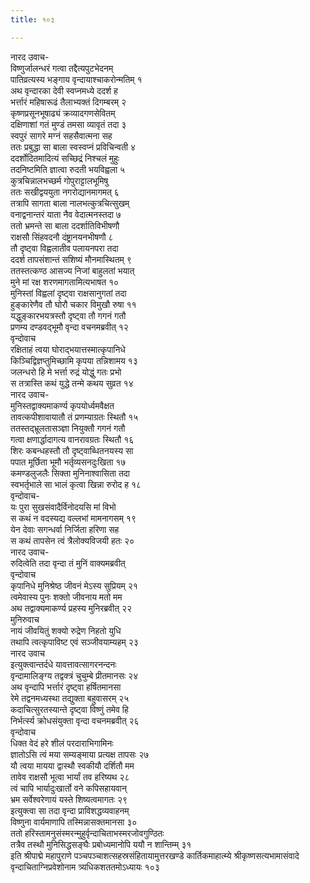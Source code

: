 ```yaml
---
title: १०३

---
```

नारद उवाच-  
विष्णुर्जालन्धरं गत्वा तद्दैत्यपुटभेदनम्  
पातिव्रत्यस्य भङ्गाय वृन्दायाश्चाकरोन्मतिम् १  
अथ वृन्दारका देवी स्वप्नमध्ये ददर्श ह  
भर्त्तारं महिषारूढं तैलाभ्यक्तं दिगम्बरम् २  
कृष्णप्रसूनभूषाढ्यं क्रव्यादगणसेवितम्  
दक्षिणाशां गतं मुण्डं तमसा व्यावृतं तदा ३  
स्वपुरं सागरे मग्नं सहसैवात्मना सह  
ततः प्रबुद्धा सा बाला स्वस्वप्नं प्रविचिन्वती ४  
ददर्शोदितमादित्यं सच्छिद्रं निश्चलं मुहुः  
तदनिष्टमिति ज्ञात्वा रुदती भयविह्वला ५  
कुत्रचिन्नालभच्छर्म गोपुराट्टालभूमिषु  
ततः सखीद्वययुता नगरोद्यानमागमत् ६  
तत्रापि सागता बाला नालभत्कुत्रचित्सुखम्  
वनाद्वनान्तरं याता नैव वेदात्मनस्तदा ७  
ततो भ्रमन्ते सा बाला ददर्शातिविभीषणौ  
राक्षसौ सिंहवदनौ दंष्ट्रानयनभीषणौ ८  
तौ दृष्ट्वा विह्वलातीव पलायनपरा तदा  
ददर्श तापसंशान्तं सशिष्यं मौनमास्थितम् ९  
ततस्तत्कण्ठ आसज्य निजां बाहुलतां भयात्  
मुने मां रक्ष शरणमागतामित्यभाषत १०  
मुनिस्तां विह्वलां दृष्ट्वा राक्षसानुगतां तदा  
हुङ्कारेणैव तौ घोरौ चकार विमुखौ रुषा ११  
यद्धुङ्कारभयत्रस्तौ दृष्ट्वा तौ गगनं गतौ  
प्रणम्य दण्डवद्भूमौ वृन्दा वचनमब्रवीत् १२  
वृन्दोवाच  
रक्षिताहं त्वया घोराद्भयात्तस्मात्कृपानिधे  
किञ्चिद्विज्ञप्तुमिच्छामि कृपया तन्निशामय १३  
जलन्धरो हि मे भर्त्ता रुद्रं योद्धुं गतः प्रभो  
स तत्रास्ति कथं युद्धे तन्मे कथय सुव्रत १४  
नारद उवाच-  
मुनिस्तद्वाक्यमाकर्ण्य कृपयोर्ध्वमवैक्षत  
तावत्कपीशावायातौ तं प्रणम्याग्रतः स्थितौ १५  
ततस्तद्भ्रूलतासञ्ज्ञा नियुक्तौ गगनं गतौ  
गत्वा क्षणार्द्धादागत्य वानरावग्रतः स्थितौ १६  
शिरः कबन्धहस्तौ तौ दृष्ट्वाब्धितनयस्य सा  
पपात मूर्छिता भूमौ भर्तृव्यसनदुःखिता १७  
कमण्डलुजलैः सिक्ता मुनिनाश्वासिता तदा  
स्वभर्तृभाले सा भालं कृत्वा खिन्ना रुरोद ह १८  
वृन्दोवाच-  
यः पुरा सुखसंवादैर्विनोदयसि मां विभो  
स कथं न वदस्यद्य वल्लभां मामनागसम् १९  
येन देवाः सगन्धर्वा निर्जिता हरिणा सह  
स कथं तापसेन त्वं त्रैलोक्यविजयी हतः २०  
नारद उवाच-  
रुदित्वेति तदा वृन्दा तं मुनिं वाक्यमब्रवीत्  
वृन्दोवाच  
कृपानिधे मुनिश्रेष्ठ जीवनं मेऽस्य सुप्रियम् २१  
त्वमेवास्य पुनः शक्तो जीवनाय मतो मम  
अथ तद्वाक्यमाकर्ण्य प्रहस्य मुनिरब्रवीत् २२  
मुनिरुवाच  
नायं जीवयितुं शक्यो रुद्रेण निहतो युधि  
तथापि त्वत्कृपाविष्ट एवं सञ्जीवयाम्यहम् २३  
नारद उवाच  
इत्युक्त्वान्तर्दधे यावत्तावत्सागरनन्दनः  
वृन्दामालिङ्ग्य तद्वक्त्रं चुचुम्बे प्रीतमानसः २४  
अथ वृन्दापि भर्त्तारं दृष्ट्वा हर्षितमानसा  
रेमे तद्वनमध्यस्था तद्युक्ता बहुवासरम् २५  
कदाचित्सुरतस्यान्ते दृष्ट्वा विष्णुं तमेव हि  
निर्भर्त्स्य क्रोधसंयुक्ता वृन्दा वचनमब्रवीत् २६  
वृन्दोवाच  
धिक्त वेदं हरे शीलं परदाराभिगामिनः  
ज्ञातोऽसि त्वं मया सम्यङ्माया प्रत्यक्ष तापसः २७  
यौ त्वया मायया द्वास्थौ स्वकीयौ दर्शितौ मम  
तावेव राक्षसौ भूत्वा भार्यां तव हरिष्यथ २८  
त्वं चापि भार्यादुःखार्तो वने कपिसहायवान्  
भ्रम सर्वेश्वरेणायं यस्ते शिष्यत्वमागतः २९  
इत्युक्त्वा सा तदा वृन्दा प्राविशद्धव्यवाहनम्  
विष्णुना वार्यमाणापि तस्मिन्नासक्तमानसा ३०  
ततो हरिस्तामनुसंस्मरन्मुहुर्वृन्दाचिताभस्मरजोवगुण्ठितः  
तत्रैव तस्थौ मुनिसिद्धसङ्घैः प्रबोध्यमानोपि ययौ न शान्तिम्म् ३१  
इति श्रीपाद्मे महापुराणे पञ्चपञ्चाशत्सहस्रसंहितायामुत्तरखण्डे कार्तिकमाहात्म्ये श्रीकृष्णसत्यभामासंवादे वृन्दाचिताग्निप्रवेशोनाम त्र्यधिकशततमोऽध्यायः १०३